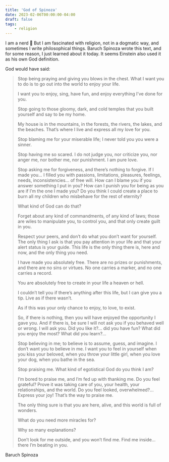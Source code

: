 ```yaml
---
title: 'God of Spinoza'
date: 2023-02-06T00:00:00-04:00
draft: false
tags:
    - religion
---
```


I am a nerd 🙂 But I am fascinated with religion, not in a dogmatic way, and sometimes I write philosophical things. Baruch Spinoza wrote this text, and for some reason, I just learned about it today. It seems Einstein also used it as his own God definition.

God would have said:

>Stop being praying and giving you blows in the chest. What I want you to do is to go out into the world to enjoy your life. 
>
>I want you to enjoy, sing, have fun, and enjoy everything I’ve done for you.
>
>Stop going to those gloomy, dark, and cold temples that you built yourself and say to be my home.
>
>My house is in the mountains, in the forests, the rivers, the lakes, and the beaches. That’s where I live and express all my love for you.
>
>Stop blaming me for your miserable life; I never told you you were a sinner.
>
>Stop having me so scared. I do not judge you, nor criticize you, nor anger me, nor bother me, nor punishment. I am pure love.
>
>Stop asking me for forgiveness, and there’s nothing to forgive. If I made you… I filled you with passions, limitations, pleasures, feelings, needs, inconsistencies… of free will. How can I blame you if you answer something I put in you? How can I punish you for being as you are if I’m the one I made you? Do you think I could create a place to burn all my children who misbehave for the rest of eternity?
>
>What kind of God can do that?
>
>Forget about any kind of commandments, of any kind of laws; those are wiles to manipulate you, to control you, and that only create guilt in you.
>
>Respect your peers, and don’t do what you don’t want for yourself. The only thing I ask is that you pay attention in your life and that your alert status is your guide. This life is the only thing there is, here and now, and the only thing you need.
>
>I have made you absolutely free. There are no prizes or punishments, and there are no sins or virtues. No one carries a marker, and no one carries a record.
>
>You are absolutely free to create in your life a heaven or hell.
>
>I couldn’t tell you if there’s anything after this life, but I can give you a tip. Live as if there wasn’t.
>
>As if this was your only chance to enjoy, to love, to exist.
>
>So, if there is nothing, then you will have enjoyed the opportunity I gave you. And if there is, be sure I will not ask you if you behaved well or wrong. I will ask you. Did you like it?… did you have fun? What did you enjoy the most? What did you learn?…
>
>Stop believing in me; to believe is to assume, guess, and imagine. I don’t want you to believe in me. I want you to feel in yourself when you kiss your beloved, when you throw your little girl, when you love your dog, when you bathe in the sea.
>
>Stop praising me. What kind of egotistical God do you think I am?
>
>I’m bored to praise me, and I’m fed up with thanking me. Do you feel grateful? Prove it was taking care of you, your health, your relationships, and the world. Do you feel looked, overwhelmed?… Express your joy! That’s the way to praise me.
>
>The only thing sure is that you are here, alive, and this world is full of wonders.
>
>What do you need more miracles for?
>
>Why so many explanations?
>
>Don’t look for me outside, and you won’t find me. Find me inside… there I’m beating in you.

Baruch Spinoza


